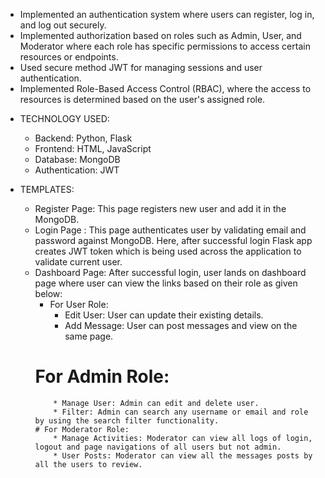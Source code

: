 - Implemented an authentication system where users can register, log in, and log out securely.
- Implemented authorization based on roles such as Admin, User, and Moderator where each role has specific permissions to access certain resources or endpoints.
- Used secure method JWT for managing sessions and user authentication.
- Implemented Role-Based Access Control (RBAC), where the access to resources is determined based on the user's assigned role.

* TECHNOLOGY USED:
  * Backend: Python, Flask
  * Frontend: HTML, JavaScript
  * Database: MongoDB
  * Authentication: JWT

* TEMPLATES:
  - Register Page: This page registers new user and add it in the MongoDB.
  - Login Page : This page authenticates user by validating email and password against MongoDB. Here, after successful login Flask app creates JWT token which is being used across the application to validate current user.
  - Dashboard Page: After successful login, user lands on dashboard page where user can view the links based on their role as given below:
    - For User Role: 
      * Edit User: User can update their existing details.
      * Add Message: User can post messages and view on the same page.
     # For Admin Role:
            * Manage User: Admin can edit and delete user.
            * Filter: Admin can search any username or email and role by using the search filter functionality. 
        # For Moderator Role:
            * Manage Activities: Moderator can view all logs of login, logout and page navigations of all users but not admin.
            * User Posts: Moderator can view all the messages posts by all the users to review.
  
